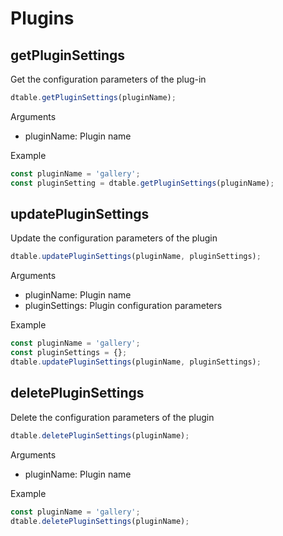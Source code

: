 # Plugins

## getPluginSettings

Get the configuration parameters of the plug-in

```javascript
dtable.getPluginSettings(pluginName);
```

Arguments

* pluginName: Plugin name

Example

```javascript
const pluginName = 'gallery';
const pluginSetting = dtable.getPluginSettings(pluginName);
```

## updatePluginSettings

Update the configuration parameters of the plugin

```javascript
dtable.updatePluginSettings(pluginName, pluginSettings);
```

Arguments

* pluginName: Plugin name
* pluginSettings: Plugin configuration parameters

Example

```javascript
const pluginName = 'gallery';
const pluginSettings = {};
dtable.updatePluginSettings(pluginName, pluginSettings);
```

## deletePluginSettings

Delete the configuration parameters of the plugin

```javascript
dtable.deletePluginSettings(pluginName);
```

Arguments

* pluginName: Plugin name

Example

```javascript
const pluginName = 'gallery';
dtable.deletePluginSettings(pluginName);
```
